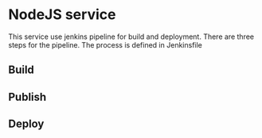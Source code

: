 # NodeJS service

This service use jenkins pipeline for build and deployment. There are three steps for the pipeline. The process is defined in Jenkinsfile

## Build 

## Publish

## Deploy

